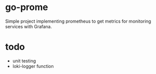 # go-prome

Simple project implementing prometheus to get metrics for monitoring services with Grafana.

# todo

- unit testing
- loki-logger function
